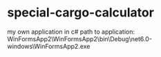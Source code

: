 # special-cargo-calculator
my own application in c#
path to application: WinFormsApp2\WinFormsApp2\bin\Debug\net6.0-windows\WinFormsApp2.exe
